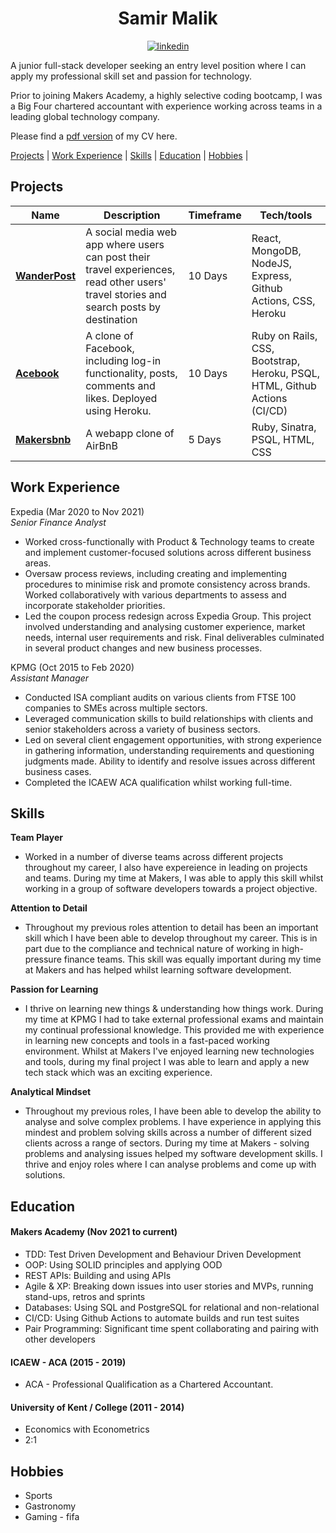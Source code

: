 
<h1 align="center"> Samir Malik </h1>

<div align="center">
 <a href="https://www.linkedin.com/in/samirmalik3000/">
    <img alt="linkedin" title="My LinkedIn Page" src="https://img.shields.io/badge/LinkedIn-0077B5?style=for-the-badge&logo=linkedin&logoColor=white"></a>

</div>

A junior full-stack developer seeking an entry level position where I can apply my professional skill set and passion for technology. 

Prior to joining Makers Academy, a highly selective coding bootcamp,  I was a Big Four chartered accountant with experience working across teams in a leading global technology company. 

Please find a [pdf version](https://docs.google.com/document/d/1EJOoCcIJob_1NkKgaRtXO5gRCLzXGvnRdn9VNmq2kEs/edit?usp=sharing) of my CV here. 

[Projects](#projects) |  [Work Experience](#work-experience) | [Skills](#skills) | [Education](#education) | [Hobbies](#hobbies) |  

## Projects

| Name                         | Description        | Timeframe             | Tech/tools            |
| ---------------------------- | -----------------   | --------------                | -----------------     |
| **[WanderPost](https://github.com/smm3000/travel-log)**  | A social media web app where users can post their travel experiences, read other users' travel stories and search posts by destination |  10 Days   |  React, MongoDB, NodeJS, Express, Github Actions, CSS, Heroku    |
| **[Acebook](https://github.com/smm3000/acebook-CHATS)**| A clone of Facebook, including log-in functionality, posts, comments and likes. Deployed using Heroku. |  10 Days  |  Ruby on Rails, CSS, Bootstrap, Heroku, PSQL, HTML, Github Actions (CI/CD)  |
| **[Makersbnb](https://github.com/smm3000/MakersBNB5)**  |  A webapp clone of AirBnB  |  5 Days   |  Ruby, Sinatra, PSQL, HTML, CSS  |

## Work Experience

Expedia (Mar 2020 to Nov 2021)  
*Senior Finance Analyst*

* Worked cross-functionally with Product & Technology teams to create and implement customer-focused solutions across different business areas.
* Oversaw process reviews, including creating and implementing procedures to minimise risk and promote consistency across brands. Worked collaboratively with various departments to assess and incorporate stakeholder priorities.
* Led the coupon process redesign across Expedia Group. This project involved understanding and analysing customer experience, market needs, internal user requirements and risk. Final deliverables culminated in several product changes and new business processes. 


KPMG (Oct 2015 to Feb 2020)  
*Assistant Manager*

* Conducted ISA compliant audits on various clients from FTSE 100 companies to SMEs across multiple sectors. 
* Leveraged communication skills to build relationships with clients and senior stakeholders across a variety of business sectors. 
* Led on several client engagement opportunities, with strong experience in gathering information, understanding requirements and questioning judgments made. Ability to identify and resolve issues across different business cases.
* Completed the ICAEW ACA qualification whilst working full-time. 


## Skills

 **Team Player**

* Worked in a number of diverse teams across different projects throughout my career, I also have expereience in leading on projects and teams. During my time at Makers, I was able to apply this skill whilst working in a group of software developers towards a project objective.

**Attention to Detail**

* Throughout my previous roles attention to detail has been an important skill which I have been able to develop throughout my career. This is in part due to the compliance and technical nature of working in high-pressure finance teams. This skill was equally important during my time at Makers and has helped whilst learning software development. 

**Passion for Learning**

* I thrive on learning new things & understanding how things work. During my time at KPMG I had to take external professional exams and maintain my continual professional knowledge. This provided me with experience in learning new concepts and tools in a fast-paced working environment. Whilst at Makers I've enjoyed learning new technologies and tools, during my final project I was able to learn and apply a new tech stack which was an exciting experience.

**Analytical Mindset**

* Throughout my previous roles, I have been able to develop the ability to analyse and solve complex problems. I have experience in applying this mindest and problem solving skills across a number of different sized clients across a range of sectors. During my time at Makers - solving problems and analysing issues helped my software development skills. I thrive and enjoy roles where I can analyse problems and come up with solutions. 

## Education

#### Makers Academy (Nov 2021 to current)
- TDD: Test Driven Development and Behaviour Driven Development
- OOP: Using SOLID principles and applying OOD
- REST APIs: Building and using APIs
- Agile & XP: Breaking down issues into user stories and MVPs, running stand-ups, retros and sprints
- Databases: Using SQL and PostgreSQL for relational and non-relational
- CI/CD: Using Github Actions to automate builds and run test suites
- Pair Programming: Significant time spent collaborating and pairing with other developers

#### ICAEW - ACA (2015 - 2019)

- ACA - Professional Qualification as a Chartered Accountant.

#### University of Kent / College (2011 - 2014)

- Economics with Econometrics 
- 2:1 

## Hobbies

- Sports
- Gastronomy
- Gaming - fifa

